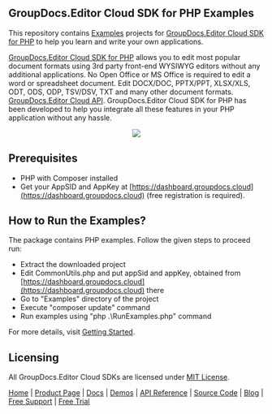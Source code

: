 ## GroupDocs.Editor Cloud SDK for PHP Examples
This repository contains [Examples](Examples) projects for [GroupDocs.Editor Cloud SDK for PHP](https://github.com/groupdocs-editor-cloud/groupdocs-editor-cloud-php) to help you learn and write your own applications.


[GroupDocs.Editor Cloud SDK for PHP](https://products.groupdocs.cloud/editor/php) allows you to edit most popular document formats using 3rd party front-end WYSIWYG editors without any additional applications. No Open Office or MS Office is required to edit a word or spreadsheet document. Edit DOCX/DOC, PPTX/PPT, XLSX/XLS, ODT, ODS, ODP, TSV/DSV, TXT and many other document formats.
[GroupDocs.Editor Cloud API](https://products.groupdocs.cloud/editor). GroupDocs.Editor Cloud SDK for PHP has been developed to help you integrate all these features in your PHP application without any hassle.

<p align="center">
  <a title="Download complete GroupDocs.Editor Cloud SDK PHP Example source code" href="https://github.com/groupdocs-editor-cloud/groupdocs-editor-cloud-php-samples/archive/master.zip">
	<img src="https://raw.github.com/AsposeExamples/java-examples-dashboard/master/images/downloadZip-Button-Large.png" />
  </a>
</p>

## Prerequisites

+ PHP with Composer installed
+ Get your AppSID and AppKey at [https://dashboard.groupdocs.cloud](https://dashboard.groupdocs.cloud) (free registration is required).

## How to Run the Examples?

The package contains PHP examples. Follow the given steps to proceed run:

* Extract the downloaded project
* Edit CommonUtils.php and put appSid and appKey, obtained from [https://dashboard.groupdocs.cloud](https://dashboard.groupdocs.cloud) there
* Go to "Examples" directory of the project
* Execute "composer update" command
* Run examples using "php .\RunExamples.php" command

For more details, visit  [Getting Started](https://docs.groupdocs.cloud/display/editorcloud/Getting+Started).

## Licensing
All GroupDocs.Editor Cloud SDKs are licensed under [MIT License](LICENSE).

[Home](https://www.groupdocs.cloud/) | [Product Page](https://products.groupdocs.cloud/editor/php) | [Docs](https://docs.groupdocs.cloud/editor/) | [Demos](https://products.groupdocs.app/editor/family) | [API Reference](https://apireference.groupdocs.cloud/editor/) | [Source Code](https://github.com/groupdocs-editor-cloud/groupdocs-editor-cloud-php) | [Blog](https://blog.groupdocs.cloud/category/editor/) | [Free Support](https://forum.groupdocs.cloud/c/editor) | [Free Trial](https://purchase.groupdocs.cloud/trial)
